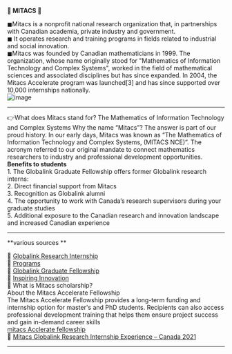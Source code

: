    **👑 MITACS 👑**

◼Mitacs is a nonprofit national research organization that, in partnerships with Canadian academia, private industry and government.      
◼ It operates research and training programs in fields related to industrial and social innovation.    
◼Mitacs was founded by Canadian mathematicians in 1999. The organization, whose name originally stood for "Mathematics of Information Technology and Complex Systems", worked in the field of mathematical sciences and associated disciplines but has since expanded. In 2004, the Mitacs Accelerate program was launched[3] and has since supported over 10,000 internships nationally.  
![image](https://user-images.githubusercontent.com/85113970/130030335-1b4ef8ff-58f6-4065-b7ac-7ae7e1961b15.png)
  
-----------------------------------------------------------------------------------------------------------------------------------------------------------------------------
👉What does Mitacs stand for?
The Mathematics of Information Technology and Complex Systems
Why the name “Mitacs”? The answer is part of our proud history. In our early days, Mitacs was known as “The Mathematics of Information Technology and Complex Systems, (MITACS NCE)”. The acronym referred to our original mandate to connect mathematics researchers to industry and professional development opportunities.                             
              **Benefits to students**   
             1. The Globalink Graduate Fellowship offers former Globalink research interns:  
             2. Direct financial support from Mitacs   
             3. Recognition as Globalink alumni   
             4. The opportunity to work with Canada’s research supervisors during your graduate studies   
             5. Additional exposure to the Canadian research and innovation landscape and increased Canadian experience      

---------------------------------------------------------------------------------------------------------------------------------------------------------------------------

**various sources **    

🔘  [Globalink Research Internship](https://www.mitacs.ca/en/programs/globalink/globalink-research-internship)       
🔘  [Programs](https://www.mitacs.ca/en/programs)     
🔘  [Globalink Graduate Fellowship](https://www.mitacs.ca/en/programs/globalink/globalink-graduate-fellowship)         
🔘  [  Inspiring Innovation  ](https://www.mitacs.ca/en?language=fr)   
🔘    What is Mitacs scholarship?   
      About the Mitacs Accelerate Fellowship   
      The Mitacs Accelerate Fellowship provides a long-term funding and internship option for master's and PhD students. Recipients can also access professional development             training that helps them ensure project success and gain in-demand career skills    
      [mitacs Acclerate fellowship](https://www.mitacs.ca/en/programs/accelerate/fellowship)    
 🔘  [  Mitacs Globalink Research Internship Experience – Canada 2021 ](https://www.geeksforgeeks.org/mitacs-globalink-research-internship-experience-canada-2021/)    
 
---------------------------------------------------------------------------------------------------------------------------------------------------------------



























